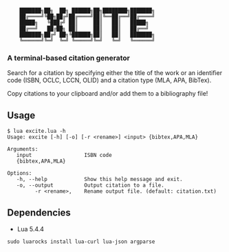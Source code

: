 
```
    ███████╗██╗  ██╗ ██████╗██╗████████╗███████╗
    ██╔════╝╚██╗██╔╝██╔════╝██║╚══██╔══╝██╔════╝
    █████╗   ╚███╔╝ ██║     ██║   ██║   █████╗  
    ██╔══╝   ██╔██╗ ██║     ██║   ██║   ██╔══╝  
    ███████╗██╔╝ ██╗╚██████╗██║   ██║   ███████╗
    ╚══════╝╚═╝  ╚═╝ ╚═════╝╚═╝   ╚═╝   ╚══════╝
```

### A terminal-based citation generator

Search for a citation by specifying either the title of the work or an identifier code (ISBN, OCLC, LCCN, OLID) and a citation type (MLA, APA, BibTex). 

Copy citations to your clipboard and/or add them to a bibliography file!

## Usage

``` 
$ lua excite.lua -h
Usage: excite [-h] [-o] [-r <rename>] <input> {bibtex,APA,MLA}

Arguments:
   input                 ISBN code
   {bibtex,APA,MLA}

Options:
   -h, --help            Show this help message and exit.
   -o, --output          Output citation to a file.
         -r <rename>,    Rename output file. (default: citation.txt)
```

## Dependencies

* Lua 5.4.4

``` 
sudo luarocks install lua-curl lua-json argparse
```
